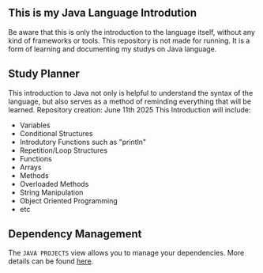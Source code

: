 ## This is my Java Language Introdution

Be aware that this is only the introduction to the language itself, without any kind of frameworks or tools.
This repository is not made for running. It is a form of learning and documenting my studys on Java language.

## Study Planner

This introduction to Java not only is helpful to understand the syntax of the language, but also serves as a method of reminding everything that will be learned. 
Repository creation: June 11th 2025
This Introduction will include:
- Variables
- Conditional Structures
- Introdutory Functions such as "println"
- Repetition/Loop Structures
- Functions
- Arrays
- Methods
- Overloaded Methods
- String Manipulation
- Object Oriented Programming
- etc

## Dependency Management

The `JAVA PROJECTS` view allows you to manage your dependencies. More details can be found [here](https://github.com/microsoft/vscode-java-dependency#manage-dependencies).
